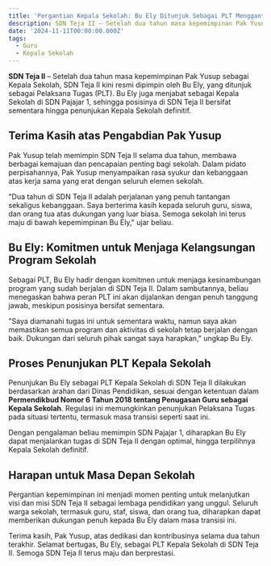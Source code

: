 ```yaml
---
title: 'Pergantian Kepala Sekolah: Bu Ely Ditunjuk Sebagai PLT Menggantikan Pak Yusup'
description: SDN Teja II – Setelah dua tahun masa kepemimpinan Pak Yusup sebagai Kepala Sekolah, SDN Teja II kini resmi dipimpin oleh Bu Ely, yang ditunjuk sebagai Pelaksana Tugas (PLT). Bu Ely juga menjabat sebagai Kepala Sekolah di SDN Pajajar 1, sehingga posisinya di SDN Teja II bersifat sementara hingga penunjukan Kepala Sekolah definitif..
date: '2024-11-11T00:00:00.000Z'
tags:
  - Guru
  - Kepala Sekolah
---
```


**SDN Teja II** – Setelah dua tahun masa kepemimpinan Pak Yusup sebagai Kepala Sekolah, SDN Teja II kini resmi dipimpin oleh Bu Ely, yang ditunjuk sebagai Pelaksana Tugas (PLT). Bu Ely juga menjabat sebagai Kepala Sekolah di SDN Pajajar 1, sehingga posisinya di SDN Teja II bersifat sementara hingga penunjukan Kepala Sekolah definitif.

## Terima Kasih atas Pengabdian Pak Yusup

Pak Yusup telah memimpin SDN Teja II selama dua tahun, membawa berbagai kemajuan dan pencapaian penting bagi sekolah. Dalam pidato perpisahannya, Pak Yusup menyampaikan rasa syukur dan kebanggaan atas kerja sama yang erat dengan seluruh elemen sekolah.

"Dua tahun di SDN Teja II adalah perjalanan yang penuh tantangan sekaligus kebanggaan. Saya berterima kasih kepada seluruh guru, siswa, dan orang tua atas dukungan yang luar biasa. Semoga sekolah ini terus maju di bawah kepemimpinan Bu Ely," ujar beliau.

## Bu Ely: Komitmen untuk Menjaga Kelangsungan Program Sekolah

Sebagai PLT, Bu Ely hadir dengan komitmen untuk menjaga kesinambungan program yang sudah berjalan di SDN Teja II. Dalam sambutannya, beliau menegaskan bahwa peran PLT ini akan dijalankan dengan penuh tanggung jawab, meskipun posisinya bersifat sementara.

"Saya diamanahi tugas ini untuk sementara waktu, namun saya akan memastikan semua program dan aktivitas di sekolah tetap berjalan dengan baik. Dukungan dari seluruh pihak sangat saya harapkan," ungkap Bu Ely.

## Proses Penunjukan PLT Kepala Sekolah

Penunjukan Bu Ely sebagai PLT Kepala Sekolah di SDN Teja II dilakukan berdasarkan arahan dari Dinas Pendidikan, sesuai dengan ketentuan dalam **Permendikbud Nomor 6 Tahun 2018 tentang Penugasan Guru sebagai Kepala Sekolah**. Regulasi ini memungkinkan penunjukan Pelaksana Tugas pada situasi tertentu, termasuk masa transisi seperti saat ini.

Dengan pengalaman beliau memimpin SDN Pajajar 1, diharapkan Bu Ely dapat menjalankan tugas di SDN Teja II dengan optimal, hingga terpilihnya Kepala Sekolah definitif.

## Harapan untuk Masa Depan Sekolah

Pergantian kepemimpinan ini menjadi momen penting untuk melanjutkan visi dan misi SDN Teja II sebagai lembaga pendidikan yang unggul. Seluruh warga sekolah, termasuk guru, staf, siswa, dan orang tua, diharapkan dapat memberikan dukungan penuh kepada Bu Ely dalam masa transisi ini.

Terima kasih, Pak Yusup, atas dedikasi dan kontribusinya selama dua tahun terakhir. Selamat bertugas, Bu Ely, sebagai PLT Kepala Sekolah di SDN Teja II. Semoga SDN Teja II terus maju dan berprestasi.
